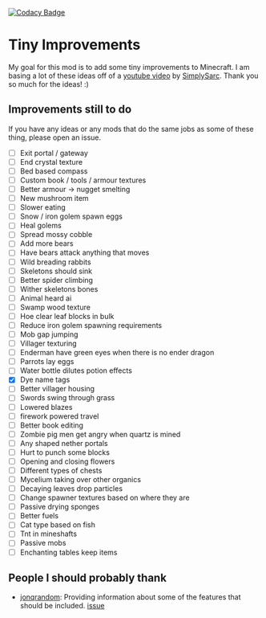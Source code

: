 [![Codacy Badge](https://api.codacy.com/project/badge/Grade/b676be8531fe473d9d4f61904db8449a)](https://app.codacy.com/app/TrickyPR/Tiny-Improvments?utm_source=github.com&utm_medium=referral&utm_content=trickypr/Tiny-Improvments&utm_campaign=Badge_Grade_Dashboard)

# Tiny Improvements

My goal for this mod is to add some tiny improvements to Minecraft. I am basing a lot of these ideas off of a [youtube video](https://www.youtube.com/watch?v=NSsac8V3BpA) by
[SimplySarc](https://www.youtube.com/channel/UCI4Ppudb5EGHNpIYQPVpKdw). Thank you so much for the ideas! :)

## Improvements still to do
If you have any ideas or any mods that do the same jobs as some of these thing, please open an issue.

-   [ ] Exit portal / gateway
-   [ ] End crystal texture
-   [ ] Bed based compass
-   [ ] Custom book / tools / armour textures
-   [ ] Better armour -> nugget smelting
-   [ ] New mushroom item
-   [ ] Slower eating
-   [ ] Snow / iron golem spawn eggs
-   [ ] Heal golems
-   [ ] Spread mossy cobble
-   [ ] Add more bears
-   [ ] Have bears attack anything that moves
-   [ ] Wild breading rabbits
-   [ ] Skeletons should sink
-   [ ] Better spider climbing
-   [ ] Wither skeletons bones
-   [ ] Animal heard ai
-   [ ] Swamp wood texture
-   [ ] Hoe clear leaf blocks in bulk
-   [ ] Reduce iron golem spawning requirements
-   [ ] Mob gap jumping
-   [ ] Villager texturing
-   [ ] Enderman have green eyes when there is no ender dragon
-   [ ] Parrots lay eggs
-   [ ] Water bottle dilutes potion effects
-   [x] Dye name tags
-   [ ] Better villager housing
-   [ ] Swords swing through grass
-   [ ] Lowered blazes
-   [ ] firework powered travel
-   [ ] Better book editing
-   [ ] Zombie pig men get angry when quartz is mined
-   [ ] Any shaped nether portals
-   [ ] Hurt to punch some blocks
-   [ ] Opening and closing flowers
-   [ ] Different types of chests
-   [ ] Mycelium taking over other organics
-   [ ] Decaying leaves drop particles
-   [ ] Change spawner textures based on where they are
-   [ ] Passive drying sponges
-   [ ] Better fuels
-   [ ] Cat type based on fish
-   [ ] Tnt in mineshafts
-   [ ] Passive mobs
-   [ ] Enchanting tables keep items

## People I should probably thank
-  [jonqrandom](https://github.com/jonqrandom): Providing information about some of the features that should be included. [issue](https://github.com/trickypr/Tiny-Improvments/issues/2)
